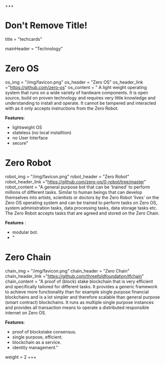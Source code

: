 +++
# Don't Remove Title!
title = "techcards"

mainHeader = "Technology"

# Zero OS
os_img = "/img/favicon.png"
os_header = "Zero OS"
os_header_link ="https://github.com/zero-os"
os_content = " A light weight operating system that runs on a wide variety of hardware components. It is open source, build on proven technology and requires very little knowledge and understanding to install and operate. It cannot be tampered and interacted with as it only accepts instructions from the Zero Robot.

**Features**:
- lightweight OS
- stateless (no local installtion)
- no User Interface
- secure"

# Zero Robot
robot_img = "/img/favicon.png"
robot_header = "Zero Robot"
robot_header_link ="https://github.com/zero-os/0-robot/tree/master"
robot_content = "A general purpose bot that can be 'trained' to perform millions of different tasks.  Similar to human beings that can develop themselves into artists, scientists or doctors by the Zero Robot 'lives' on the Zero OS operating system and can be trained to perform tasks on Zero OS, system administration tasks, data processing tasks, data storage tasks etc.  The Zero Robot accepts tasks that are agreed and stored on the Zero Chain.

**Features** :
- modular bot.
- "

# Zero Chain
chain_img = "/img/favicon.png"
chain_header = "Zero Chain"
chain_header_link ="https://github.com/threefoldfoundation/tfchain"
chain_content = "A proof of (block) stake blockchain that is very efficient and specifically tailored for different tasks.  It provides a generic framework to achieve more functionality than for example single purpose financial blockchains and is a lot simpler and therefore scalable than general purpose (smart contract) blockchains.  It runs as multiple single purpose instances and provides all transaction means to operate a distributed responsible internet on Zero OS.

**Features**:
- proof of blockstake consensus.
- single purpose, efficient.
- blockchain as a service.
- identity management."

weight = 2
+++
